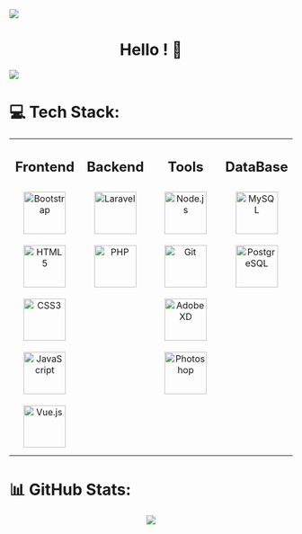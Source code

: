 <!-- <img src="https://raw.githubusercontent.com/L1nkiZ/L1nkiZ/master/pkm_em.gif" width="100%"> -->
<img align="center" src="https://media.giphy.com/media/z5iCvo1oCbqt7ukMQs/giphy.gif">

<h1 align="center">Hello ! 👋</h1>
<img src="https://readme-typing-svg.herokuapp.com?duration=2000&color=EBD41B&center=true&vCenter=true&lines=Franch+Developer;Student;vuejs+laravel+for+life">

# 💻 Tech Stack:
  <table align="center">
    <tr>
      <td valign="top" width="25%">
        <h2 align="center">Frontend</h2> 
        <div align="center">  
          <a href="https://getbootstrap.com/docs/3.4/javascript/" target="_blank"><img style="margin: 10px" src="https://profilinator.rishav.dev/skills-assets/bootstrap-plain.svg" alt="Bootstrap" height="75" /></a>  
          <a href="https://en.wikipedia.org/wiki/HTML5" target="_blank"><img style="margin: 10px" src="https://profilinator.rishav.dev/skills-assets/html5-original-wordmark.svg" alt="HTML5" height="75" /></a>  
          <a href="https://www.w3schools.com/css/" target="_blank"><img style="margin: 10px" src="https://profilinator.rishav.dev/skills-assets/css3-original-wordmark.svg" alt="CSS3" height="75" /></a>  
          <a href="https://www.javascript.com/" target="_blank"><img style="margin: 10px" src="https://profilinator.rishav.dev/skills-assets/javascript-original.svg" alt="JavaScript" height="75" /></a>  
          <a href="https://vuejs.org/" target="_blank"><img style="margin: 10px" src="https://profilinator.rishav.dev/skills-assets/vuejs-original-wordmark.svg" alt="Vue.js" height="75" /></a>  
        </div>
      </td>
      <td valign="top" width="25%">
        <h2 align="center">Backend</h2>
        <div align="center">  
          <a href="https://laravel.com/" target="_blank"><img style="margin: 10px" src="https://profilinator.rishav.dev/skills-assets/laravel-plain-wordmark.svg" alt="Laravel" height="75" /></a>  
          <a href="https://www.php.net/" target="_blank"><img style="margin: 10px" src="https://profilinator.rishav.dev/skills-assets/php-original.svg" alt="PHP" height="75" /></a>  
        </div>
      </td>
      <td valign="top" width="25%">
          <h2 align="center">Tools</h2>
          <div align="center">  
            <a href="https://nodejs.org/" target="_blank"><img style="margin: 10px" src="https://profilinator.rishav.dev/skills-assets/nodejs-original-wordmark.svg" alt="Node.js" height="75" /></a>
            <a href="https://github.com/" target="_blank"><img style="margin: 10px" src="https://profilinator.rishav.dev/skills-assets/git-scm-icon.svg" alt="Git" height="75" /></a>  
            <a href="https://www.adobe.com/in/products/xd.html" target="_blank"><img style="margin: 10px" src="https://profilinator.rishav.dev/skills-assets/adobexd.png" alt="Adobe XD" height="75" /></a>
            <a href="https://www.adobe.com/in/products/photoshop.html" target="_blank"><img style="margin: 10px" src="https://profilinator.rishav.dev/skills-assets/photoshop-plain.svg" alt="Photoshop" height="75" /></a>
          </div>
      </td>
      <td valign="top" width="25%">
          <h2 align="center">DataBase</h2>
          <div align="center">  
            <a href="https://www.mysql.com/" target="_blank"><img style="margin: 10px" src="https://profilinator.rishav.dev/skills-assets/mysql-original-wordmark.svg" alt="MySQL" height="75" /></a>  
            <a href="https://www.postgresql.org/" target="_blank"><img style="margin: 10px" src="https://profilinator.rishav.dev/skills-assets/postgresql-original-wordmark.svg" alt="PostgreSQL" height="75" />  </a>      
          </div>
      </td>
  </table>  

# 📊 GitHub Stats:
  <!-- <div align="center">
    <img src="https://github-readme-stats.vercel.app/api?username=L1nkiZ&theme=monokai&hide_border=false&include_all_commits=true&count_private=true" align="center" />
  </div> -->
  <div align="center">
    <img src="https://github-readme-stats.vercel.app/api?username=L1nkiZ&show_icons=true&theme=transparent&hide_border=false&include_all_commits=true&count_private=true" align="center" />
  </div>
  <br>
  <!-- <div align="center">
    <img src="https://github-readme-streak-stats.herokuapp.com/?user=L1nkiZ&theme=monokai&hide_border=false" align="center" />
  </div> -->
<!-- <table>
  <tr>
    <td valign="top" width="50%">
      <img src="https://github-readme-stats.vercel.app/api?username=L1nkiZ&show_icons=true&count_private=true&hide_border=true" align="left" style="width: 100%" />
    </td>
    <td valign="top" width="50%">
      <img src="https://github-readme-stats.vercel.app/api/top-langs/?username=L1nkiZ&hide_border=true&layout=compact" align="left" style="width: 100%" />
    </td>
  </tr>
</table>   -->